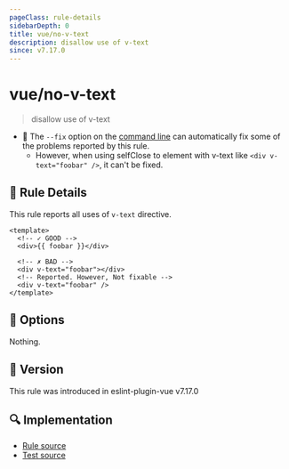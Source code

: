 ```yaml
---
pageClass: rule-details
sidebarDepth: 0
title: vue/no-v-text
description: disallow use of v-text
since: v7.17.0
---
```

# vue/no-v-text

> disallow use of v-text

- :wrench: The `--fix` option on the [command line](https://eslint.org/docs/user-guide/command-line-interface#fixing-problems) can automatically fix some of the problems reported by this rule.
  - However, when using selfClose to element with v-text like `<div v-text="foobar" />`, it can't be fixed.

## :book: Rule Details

This rule reports all uses of `v-text` directive.


<eslint-code-block :rules="{'vue/no-v-text': ['error']}">

```vue
<template>
  <!-- ✓ GOOD -->
  <div>{{ foobar }}</div>

  <!-- ✗ BAD -->
  <div v-text="foobar"></div>
  <!-- Reported. However, Not fixable -->
  <div v-text="foobar" />
</template>
```

</eslint-code-block>

## :wrench: Options

Nothing.

## :rocket: Version

This rule was introduced in eslint-plugin-vue v7.17.0

## :mag: Implementation

- [Rule source](https://github.com/vuejs/eslint-plugin-vue/blob/master/lib/rules/no-v-text.js)
- [Test source](https://github.com/vuejs/eslint-plugin-vue/blob/master/tests/lib/rules/no-v-text.js)
